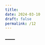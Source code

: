 ```yaml
---
title: 
date: 2024-03-10
draft: false
permalink: /12
---
```


[_____](WB/Develop/CPP%20BEA/CPP%20BEA.md)
